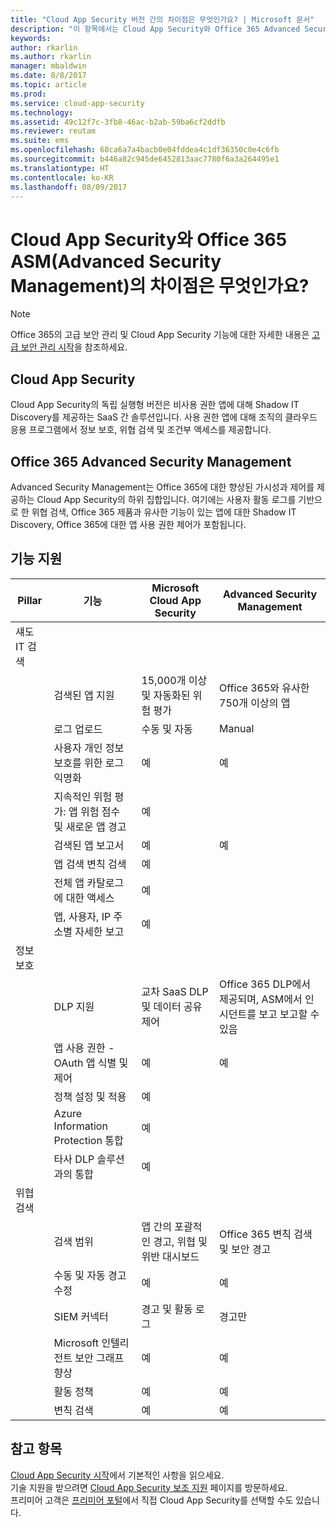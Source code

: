 ```yaml
---
title: "Cloud App Security 버전 간의 차이점은 무엇인가요? | Microsoft 문서"
description: "이 항목에서는 Cloud App Security와 Office 365 Advanced Security Management의 차이점을 설명합니다."
keywords: 
author: rkarlin
ms.author: rkarlin
manager: mbaldwin
ms.date: 8/8/2017
ms.topic: article
ms.prod: 
ms.service: cloud-app-security
ms.technology: 
ms.assetid: 49c12f7c-3fb8-46ac-b2ab-59ba6cf2ddfb
ms.reviewer: reutam
ms.suite: ems
ms.openlocfilehash: 68ca6a7a4bacb0e04fddea4c1df36350c0e4c6fb
ms.sourcegitcommit: b446a82c945de6452813aac7780f6a3a264495e1
ms.translationtype: HT
ms.contentlocale: ko-KR
ms.lasthandoff: 08/09/2017
---
```

# <a name="what-are-the-differences-between-cloud-app-security-and-office-365-advanced-security-management-asm"></a>Cloud App Security와 Office 365 ASM(Advanced Security Management)의 차이점은 무엇인가요?

> [!NOTE]
> Office 365의 고급 보안 관리 및 Cloud App Security 기능에 대한 자세한 내용은 [고급 보안 관리 시작](https://support.office.com/article/Get-started-with-Advanced-Management-Security-d9ee4d67-f2b3-42b4-9c9e-c4529904990a)을 참조하세요.

## <a name="cloud-app-security"></a>Cloud App Security 

Cloud App Security의 독립 실행형 버전은 비사용 권한 앱에 대해 Shadow IT Discovery를 제공하는 SaaS 간 솔루션입니다. 사용 권한 앱에 대해 조직의 클라우드 응용 프로그램에서 정보 보호, 위협 검색 및 조건부 액세스를 제공합니다. 

## <a name="office-365-advanced-security-management"></a>Office 365 Advanced Security Management

Advanced Security Management는 Office 365에 대한 향상된 가시성과 제어를 제공하는 Cloud App Security의 하위 집합입니다. 여기에는 사용자 활동 로그를 기반으로 한 위협 검색, Office 365 제품과 유사한 기능이 있는 앱에 대한 Shadow IT Discovery, Office 365에 대한 앱 사용 권한 제어가 포함됩니다.

## <a name="feature-support"></a>기능 지원

|Pillar|기능|Microsoft Cloud App Security|Advanced Security Management|
|----|----|----|----|
|섀도 IT 검색||||
||검색된 앱 지원|15,000개 이상 및 자동화된 위험 평가|Office 365와 유사한 750개 이상의 앱|
||로그 업로드|수동 및 자동|Manual|
||사용자 개인 정보 보호를 위한 로그 익명화|예|예|
||지속적인 위험 평가: 앱 위험 점수 및 새로운 앱 경고|예||
||검색된 앱 보고서|예|예|
||앱 검색 변칙 검색|예||
||전체 앱 카탈로그에 대한 액세스|예||
||앱, 사용자, IP 주소별 자세한 보고|예||
|정보 보호||||
||DLP 지원|교차 SaaS DLP 및 데이터 공유 제어|Office 365 DLP에서 제공되며, ASM에서 인시던트를 보고 보고할 수 있음|
||앱 사용 권한 - OAuth 앱 식별 및 제어|예|예|
||정책 설정 및 적용|예||
||Azure Information Protection 통합|예||
||타사 DLP 솔루션과의 통합|예||
|위협 검색||||
||검색 범위|앱 간의 포괄적인 경고, 위협 및 위반 대시보드|Office 365 변칙 검색 및 보안 경고|
||수동 및 자동 경고 수정|예|예|
||SIEM 커넥터|경고 및 활동 로그|경고만|
||Microsoft 인텔리전트 보안 그래프 향상|예|예|
||활동 정책|예|예|
||변칙 검색|예|예|

## <a name="see-also"></a>참고 항목  

[Cloud App Security 시작](getting-started-with-cloud-app-security.md)에서 기본적인 사항을 읽으세요.    
기술 지원을 받으려면 [Cloud App Security 보조 지원](http://support.microsoft.com/oas/default.aspx?prid=16031) 페이지를 방문하세요.   
프리미어 고객은 [프리미어 포털](https://premier.microsoft.com/)에서 직접 Cloud App Security를 선택할 수도 있습니다.   

